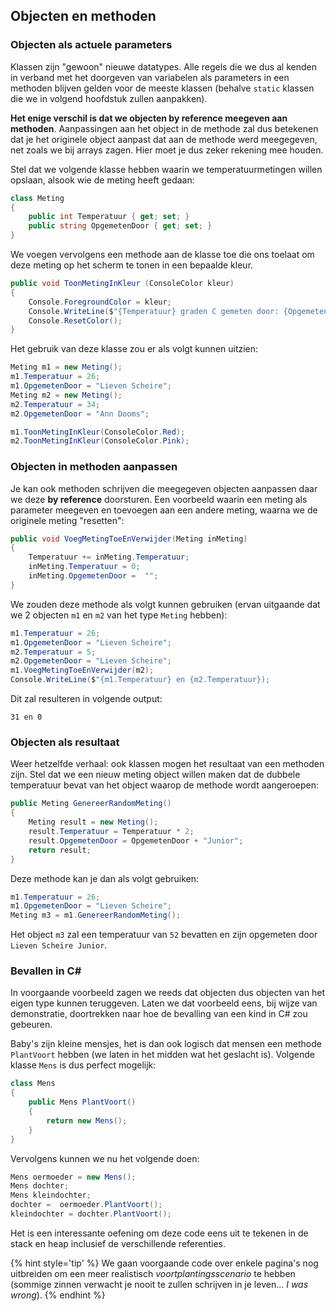 ## Objecten en methoden

### Objecten als actuele parameters

Klassen zijn "gewoon" nieuwe datatypes. Alle regels die we dus al kenden in verband met het doorgeven van variabelen als parameters in een methoden blijven gelden voor de meeste klassen (behalve ``static`` klassen die we in volgend hoofdstuk zullen aanpakken).

**Het enige verschil is dat we objecten by reference meegeven aan methoden**. Aanpassingen aan het object in de methode zal dus betekenen dat je het originele object aanpast dat aan de methode werd meegegeven, net zoals we bij arrays zagen. Hier moet je dus zeker rekening mee houden. 

Stel dat we volgende klasse hebben waarin we temperatuurmetingen willen opslaan, alsook wie de meting heeft gedaan:

```csharp
class Meting
{
    public int Temperatuur { get; set; }
    public string OpgemetenDoor { get; set; }
}
```

We voegen vervolgens een methode aan de klasse toe die ons toelaat om deze meting op het scherm te tonen in een bepaalde kleur. 

```csharp
public void ToonMetingInKleur (ConsoleColor kleur)
{
    Console.ForegroundColor = kleur;
    Console.WriteLine($"{Temperatuur} graden C gemeten door: {OpgemetenDoor}");
    Console.ResetColor();
}
```

Het gebruik van deze klasse zou er als volgt kunnen uitzien:

```csharp
Meting m1 = new Meting();
m1.Temperatuur = 26; 
m1.OpgemetenDoor = "Lieven Scheire";
Meting m2 = new Meting();
m2.Temperatuur = 34; 
m2.OpgemetenDoor = "Ann Dooms";

m1.ToonMetingInKleur(ConsoleColor.Red);
m2.ToonMetingInKleur(ConsoleColor.Pink);
```



### Objecten in methoden aanpassen

Je kan ook methoden schrijven die meegegeven objecten aanpassen daar we deze **by reference** doorsturen. Een voorbeeld waarin een meting als parameter meegeven en toevoegen aan een andere meting, waarna we de originele meting "resetten":

```csharp
public void VoegMetingToeEnVerwijder(Meting inMeting)
{
    Temperatuur += inMeting.Temperatuur;
    inMeting.Temperatuur = 0;
    inMeting.OpgemetenDoor =  "";
}
```

We zouden deze methode als volgt kunnen gebruiken (ervan uitgaande dat we 2 objecten ``m1`` en ``m2`` van het type ``Meting`` hebben):

```csharp
m1.Temperatuur = 26; 
m1.OpgemetenDoor = "Lieven Scheire";
m2.Temperatuur = 5; 
m2.OpgemetenDoor = "Lieven Scheire";
m1.VoegMetingToeEnVerwijder(m2);
Console.WriteLine($"{m1.Temperatuur} en {m2.Temperatuur});
```

Dit zal resulteren in volgende output:


```text
31 en 0
```


### Objecten als resultaat

Weer hetzelfde verhaal: ook klassen mogen het resultaat van een methoden zijn. Stel dat we een nieuw meting object willen maken dat de dubbele temperatuur bevat van het object waarop de methode wordt aangeroepen:

```csharp
public Meting GenereerRandomMeting()
{
    Meting result = new Meting();
    result.Temperatuur = Temperatuur * 2;
    result.OpgemetenDoor = OpgemetenDoor + "Junior";
    return result;
}
```



Deze methode kan je dan als volgt gebruiken:

```csharp
m1.Temperatuur = 26; 
m1.OpgemetenDoor = "Lieven Scheire";
Meting m3 = m1.GenereerRandomMeting();
```

Het object ``m3`` zal een temperatuur van ``52`` bevatten en zijn opgemeten door ``Lieven Scheire Junior``.

### Bevallen in C#

In voorgaande voorbeeld zagen we reeds dat objecten dus objecten van het eigen type kunnen teruggeven. Laten we dat voorbeeld eens, bij wijze van demonstratie, doortrekken naar hoe de bevalling van een kind in C# zou gebeuren.

Baby's zijn kleine mensjes, het is dan ook logisch dat mensen een methode ``PlantVoort`` hebben (we laten in het midden wat het geslacht is). Volgende klasse ``Mens`` is dus perfect mogelijk:

```csharp
class Mens
{
    public Mens PlantVoort()
    {
        return new Mens();
    }
}
```

Vervolgens kunnen we nu het volgende doen:

```csharp
Mens oermoeder = new Mens();
Mens dochter;
Mens kleindochter;
dochter =  oermoeder.PlantVoort();
kleindochter = dochter.PlantVoort();
```

Het is een interessante oefening om deze code eens uit te tekenen in de stack en heap inclusief de verschillende referenties. 

{% hint style='tip' %}
We gaan voorgaande code over enkele pagina's nog uitbreiden om een meer realistisch *voortplantingsscenario* te hebben (sommige zinnen verwacht je nooit te zullen schrijven in je leven... *I was wrong*).
{% endhint %}

